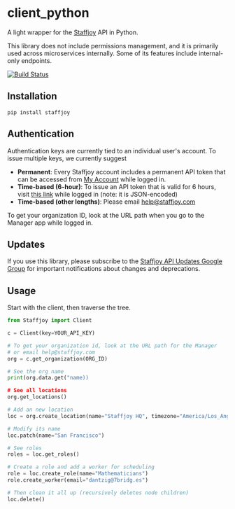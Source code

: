 # client_python

A light wrapper for the [Staffjoy](https://www.staffjoy.com) API in Python.

This library does not include permissions management, and it is primarily used across microservices internally. Some of its features include internal-only endpoints.

[![Build Status](https://travis-ci.org/Staffjoy/client_python.svg?branch=master)](https://travis-ci.org/Staffjoy/client_python)

## Installation

`pip install staffjoy`

## Authentication

Authentication keys are currently tied to an individual user's account. To issue multiple keys, we currently suggest 

* **Permanent**: Every Staffjoy account includes a permanent API token that can be accessed from [My Account](https://www.staffjoy.com/auth/api-key) while logged in. 
* **Time-based (6-hour)**: To issue an API token that is valid for 6 hours, visit [this link](https://www.staffjoy.com/auth/api-token) while logged in (note: it is JSON-encoded)
* **Time-based (other lengths)**: Please email help@staffjoy.com

To get your organization ID, look at the URL path when you go to the Manager app while logged in.

## Updates

If you use this library, please subscribe to the [Staffjoy API Updates Google Group](https://groups.google.com/forum/#!forum/staffjoy-api-updates) for important notifications about changes and deprecations.

## Usage

Start with the client, then traverse the tree.

```python
from Staffjoy import Client

c = Client(key=YOUR_API_KEY)

# To get your organization id, look at the URL path for the Manager
# or email help@staffjoy.com
org = c.get_organization(ORG_ID)

# See the org name
print(org.data.get("name))

# See all locations
org.get_locations()

# Add an new location
loc = org.create_location(name="Staffjoy HQ", timezone="America/Los_Angeles")

# Modify its name
loc.patch(name="San Francisco")

# See roles
roles = loc.get_roles()

# Create a role and add a worker for scheduling
role = loc.create_role(name="Mathematicians")
role.create_worker(email="dantzig@7bridg.es")

# Then clean it all up (recursively deletes node children)
loc.delete()

```



